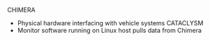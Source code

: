 CHIMERA
- Physical hardware interfacing with vehicle systems
CATACLYSM 
- Monitor software running on Linux host pulls data from Chimera